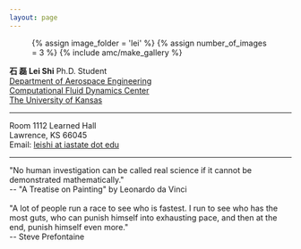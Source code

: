 ```yaml
---
layout: page
---
```


<section id="about" class="body">
  <figure class="photo">
    {% assign image_folder = 'lei' %}
    {% assign number_of_images = 3 %}
    {% include amc/make_gallery %}
    <!-- <img src="img/lei.png" alt="Lei Shi" width="300" height="300"/> -->
  </figure>

  <span class="primary">
    <strong>石 磊  Lei Shi</strong>
    Ph.D. Student <br/>
    <a href="http://www.aere.iastate.edu/">Department of Aerospace Engineering </a> <br/>
    <a href="http://www.cfdc.iastate.edu/">Computational Fluid Dynamics Center </a> <br/>
    <a href="http://www.iastate.edu/">The University of Kansas</a> <br/>
    <hr>
    Room 1112 Learned Hall<br/>
    Lawrence, KS 66045<br/>
    Email:
    <a href="mailto:leishi@iastate.edu?Subject=Hello%20again">
      leishi at iastate dot edu
    </a>
    <hr>
    "No human investigation can be called real science if it cannot be demonstrated mathematically."<br/>
    -- "A Treatise on Painting" by Leonardo da Vinci<br/><br/>
    "A lot of people run a race to see who is fastest. I run to see who has the most guts, who can punish himself into exhausting pace, and then at the end, punish himself even more."<br/>
    -- Steve Prefontaine<br/>
  </span>
</section>
